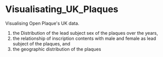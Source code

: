 # Visualisating_UK_Plaques
Visualising Open Plaque's UK data.
  1) the Distribution of the lead subject sex of the plaques over the years,
  2) the relationship of inscription contents with male and female as lead subject of the plaques, and
  3) the geographic distribution of the plaques
